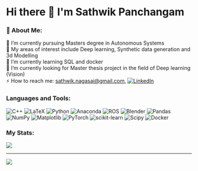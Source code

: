 # Hi there 👋 I'm Sathwik Panchangam 

### 💫 About Me:
🔭 I’m currently pursuing Masters degree in Autonomous Systems<br>👯 My areas of interest include Deep learning, Synthetic data generation and 3d Modelling<br>🌱 I’m currently learning SQL and docker<br>🤝 I’m currently looking for Master thesis project in the field of Deep learning (Vision)<br>
⚡ How to reach me: sathwik.nagasai@gmail.com, [![LinkedIn](https://img.shields.io/badge/LinkedIn-%230077B5.svg?logo=linkedin&logoColor=white)](https://linkedin.com/in/sathwik-panchangam) 

### Languages and Tools:
![C++](https://img.shields.io/badge/c++-%2300599C.svg?style=flat-square&logo=c%2B%2B&logoColor=white) ![LaTeX](https://img.shields.io/badge/latex-%23008080.svg?style=flat-square&logo=latex&logoColor=white) ![Python](https://img.shields.io/badge/python-3670A0?style=flat-square&logo=python&logoColor=ffdd54) ![Anaconda](https://img.shields.io/badge/Anaconda-%2344A833.svg?style=flat-square&logo=anaconda&logoColor=white) ![ROS](https://img.shields.io/badge/ros-%230A0FF9.svg?style=flat-square&logo=ros&logoColor=white) ![Blender](https://img.shields.io/badge/blender-%23F5792A.svg?style=flat-square&logo=blender&logoColor=white) ![Pandas](https://img.shields.io/badge/pandas-%23150458.svg?style=flat-square&logo=pandas&logoColor=white) ![NumPy](https://img.shields.io/badge/numpy-%23013243.svg?style=flat-square&logo=numpy&logoColor=white) ![Matplotlib](https://img.shields.io/badge/Matplotlib-%23ffffff.svg?style=flat-square&logo=Matplotlib&logoColor=black) ![PyTorch](https://img.shields.io/badge/PyTorch-%23EE4C2C.svg?style=flat-square&logo=PyTorch&logoColor=white) ![scikit-learn](https://img.shields.io/badge/scikit--learn-%23F7931E.svg?style=flat-square&logo=scikit-learn&logoColor=white) ![Scipy](https://img.shields.io/badge/SciPy-%230C55A5.svg?style=flat-square&logo=scipy&logoColor=%white) ![Docker](https://img.shields.io/badge/docker-%230db7ed.svg?style=flat-square&logo=docker&logoColor=white)
### My Stats:
![](https://github-readme-stats.vercel.app/api/top-langs/?username=SathwikPanchangam&theme=city_light&hide_border=false&include_all_commits=false&count_private=false&layout=compact)

---
[![](https://visitcount.itsvg.in/api?id=SathwikPanchangam&icon=2&color=1)](https://visitcount.itsvg.in)

<!-- Proudly created with GPRM ( https://gprm.itsvg.in ) -->
